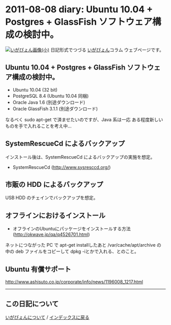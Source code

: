 2011-08-08 diary: Ubuntu 10.04 + Postgres + GlassFish ソフトウェア構成の検討中。
=====================================================================================================
[![いがぴょん画像(小)](https://igapyon.github.io/diary/images/iga200306s.jpg "いがぴょん")](https://igapyon.github.io/diary/memo/memoigapyon.html) 日記形式でつづる [いがぴょん](https://igapyon.github.io/diary/memo/memoigapyon.html)コラム ウェブページです。

## Ubuntu 10.04 + Postgres + GlassFish ソフトウェア構成の検討中。



*  Ubuntu 10.04 (32 bit)
*  PostgreSQL 8.4 (Ubuntu 10.04 同梱)
*  Oracle Java 1.6 (別途ダウンロード)
*  Oracle GlassFish 3.1.1 (別途ダウンロード)

なるべく sudo apt-get で済ませたいのですが、Java 系は一応 ある程度新しいものを手で入れることを考え中...


## SystemRescueCd によるバックアップ

インストール後は、SystemRescueCd によるバックアップの実施を想定。

*  SystemRescueCd  (http://www.sysresccd.org/)


## 市販の HDD によるバックアップ

USB HDD のチェインでバックアップを想定。


## オフラインにおけるインストール


 *  オフラインのUbuntuにパッケージをインストールする方法 (http://okwave.jp/qa/q4526701.html)

ネットにつながった PC で apt-get installしたあと /var/cache/apt/archive の 中の deb ファイルをコピーして dpkg -iとかで入れる、とのこと。


## Ubuntu 有償サポート

http://www.ashisuto.co.jp/corporate/info/news/1196008_1217.html



----------------------------------------------------------------------------------------------------

## この日記について
[いがぴょんについて](http://www.igapyon.jp/igapyon/diary/memo/memoigapyon.html) / [インデックスに戻る](https://igapyon.github.io/diary/idxall.html)
